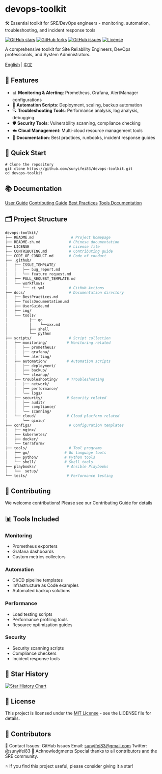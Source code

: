 # devops-toolkit 
🛠️ Essential toolkit for SRE/DevOps engineers - monitoring, automation, troubleshooting, and incident response tools

[![GitHub stars](https://img.shields.io/github/stars/sunyifei83/devops-toolkit)](https://github.com/sunyifei83/devops-toolkit/stargazers)
[![GitHub forks](https://img.shields.io/github/forks/sunyifei83/devops-toolkit)](https://github.com/sunyifei83/devops-toolkit/network)
[![GitHub issues](https://img.shields.io/github/issues/sunyifei83/devops-toolkit)](https://github.com/sunyifei83/devops-toolkit/issues)
[![License](https://img.shields.io/badge/License-MIT-blue.svg)](LICENSE)

A comprehensive toolkit for Site Reliability Engineers, DevOps professionals, and System Administrators.

[English](README.md) | [中文](README-zh.md)

## 🎯 Features

- 📊 **Monitoring & Alerting**: Prometheus, Grafana, AlertManager configurations
- 🔧 **Automation Scripts**: Deployment, scaling, backup automation
- 🔍 **Troubleshooting Tools**: Performance analysis, log analysis, debugging
- 🛡️ **Security Tools**: Vulnerability scanning, compliance checking
- ☁️ **Cloud Management**: Multi-cloud resource management tools
- 📝 **Documentation**: Best practices, runbooks, incident response guides

## 🚀 Quick Start
```shell
# Clone the repository
git clone https://github.com/sunyifei83/devops-toolkit.git
cd devops-toolkit
```

## 📚 Documentation

[User Guide](/docs/UserGuide.md)
[Contributing Guide](/docs/ContributingGuide.md)
[Best Practices](/docs/BestPractices.md)
[Tools Documentation](/docs/ToolsDocumentation.md)

## 🗂️ Project Structure
```bash
devops-toolkit/
├── README.md                 # Project homepage
├── README-zh.md             # Chinese documentation
├── LICENSE                  # License file
├── CONTRIBUTING.md          # Contributing guide
├── CODE_OF_CONDUCT.md       # Code of conduct
├── .github/
│   ├── ISSUE_TEMPLATE/
│   │   ├── bug_report.md
│   │   └── feature_request.md
│   ├── PULL_REQUEST_TEMPLATE.md
│   └── workflows/
│       └── ci.yml           # GitHub Actions
├── docs/                    # Documentation directory
│   ├── BestPractices.md
│   ├── ToolsDocumentation.md
│   ├── UserGuide.md
│   ├── img/
│   └── tools/
│          ├── go
│          │    └──xxx.md
│          ├── shell
│          └── python
├── scripts/                 # Script collection
│   ├── monitoring/         # Monitoring related
│   │   ├── prometheus/
│   │   ├── grafana/
│   │   └── alerting/
│   ├── automation/         # Automation scripts
│   │   ├── deployment/
│   │   ├── backup/
│   │   └── cleanup/
│   ├── troubleshooting/    # Troubleshooting
│   │   ├── network/
│   │   ├── performance/
│   │   └── logs/
│   ├── security/           # Security related
│   │   ├── audit/
│   │   ├── compliance/
│   │   └── scanning/
│   └── cloud/              # Cloud platform related
│       └── qiniu/
├── configs/                 # Configuration templates
│   ├── nginx/
│   ├── kubernetes/
│   ├── docker/
│   └── terraform/
├── tools/                   # Tool programs
│   ├── go/                # Go language tools
│   ├── python/            # Python tools
│   └── shell/             # Shell tools
├── playbooks/              # Ansible Playbooks
│   └──  setup/
└── tests/                  # Performance testing

```

## 🤝 Contributing
We welcome contributions! Please see our Contributing Guide for details

## 📊 Tools Included
### Monitoring
* Prometheus exporters
* Grafana dashboards
* Custom metrics collectors
### Automation
* CI/CD pipeline templates
* Infrastructure as Code examples
* Automated backup solutions
### Performance
* Load testing scripts
* Performance profiling tools
* Resource optimization guides
### Security
* Security scanning scripts
* Compliance checkers
* Incident response tools

## 🌟 Star History
[![Star History Chart](https://api.star-history.com/svg?repos=sunyifei83/devops-toolkit&type=Date)](https://www.star-history.com/#sunyifei83/devops-toolkit&Date)

## 📄 License
This project is licensed under the [MIT License](LICENSE) - see the LICENSE file for details.

## 👥 Contributors
<!-- ALL-CONTRIBUTORS-LIST:START --> <!-- ALL-CONTRIBUTORS-LIST:END -->
📮 Contact
Issues: GitHub Issues
Email: sunyifei83@gmail.com
Twitter: @sunyifei83
🙏 Acknowledgments
Special thanks to all contributors and the SRE community.

⭐ If you find this project useful, please consider giving it a star!
